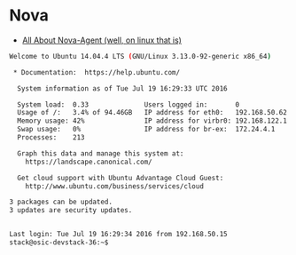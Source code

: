 # Nova

- [All About Nova-Agent (well, on linux that is)](http://www.syntheticworks.com/rackspace-cloud/linux-rackspace-cloud/all-about-nova-agent-linux/)

```sh
Welcome to Ubuntu 14.04.4 LTS (GNU/Linux 3.13.0-92-generic x86_64)

 * Documentation:  https://help.ubuntu.com/

  System information as of Tue Jul 19 16:29:33 UTC 2016

  System load:  0.33              Users logged in:       0
  Usage of /:   3.4% of 94.46GB   IP address for eth0:   192.168.50.62
  Memory usage: 42%               IP address for virbr0: 192.168.122.1
  Swap usage:   0%                IP address for br-ex:  172.24.4.1
  Processes:    213

  Graph this data and manage this system at:
    https://landscape.canonical.com/

  Get cloud support with Ubuntu Advantage Cloud Guest:
    http://www.ubuntu.com/business/services/cloud

3 packages can be updated.
3 updates are security updates.


Last login: Tue Jul 19 16:29:34 2016 from 192.168.50.15
stack@osic-devstack-36:~$
```